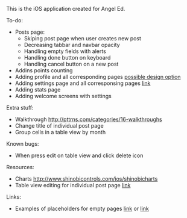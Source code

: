 This is the iOS application created for Angel Ed.

To-do:
- Posts page:
	- Skiping post page when user creates new post
	- Decreasing tabbar and navbar opacity
	- Handling empty fields with alerts
	- Handling done button on keyboard
	- Handling cancel button on a new post
- Addins points counting
- Adding profile and all corresponding pages [possible design option](http://cdn.pttrns.com/pttrns/1937/original/IMG_2859.PNG)
- Adding settings page and all corresponsing pages [link](http://cdn.pttrns.com/pttrns/2538/original/IMG_4647.PNG)
- Adding stats page
- Adding welcome screens with settings

Extra stuff:
- Walkthrough http://pttrns.com/categories/16-walkthroughs
- Change title of individual post page
- Group cells in a table view by month

Known bugs:
- When press edit on table view and click delete icon

Resources:
- Charts http://www.shinobicontrols.com/ios/shinobicharts
- Table view editing for individual post page [link](https://developer.apple.com/library/ios/documentation/userexperience/conceptual/tableview_iphone/ManageInsertDeleteRow/ManageInsertDeleteRow.html)


Links:
- Examples of placeholders for empty pages [link](http://cdn.pttrns.com/pttrns/2536/original/IMG_4643.PNG) or [link](http://cdn.pttrns.com/pttrns/2043/original/IMG_2901.PNG)
